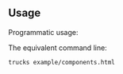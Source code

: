 ## Usage

Programmatic usage:

<? @source {javascript=s/(\.\.\/)+\/lib\/index/trucks/gm} usage.js ?>

The equivalent command line:

```shell
trucks example/components.html
```
